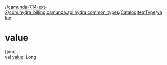 //[camunda-7.14-ext-2](../../../index.md)/[com.hydra_billing.camunda.api.hydra.common_types](../index.md)/[CatalogItemType](index.md)/[value](value.md)

# value

[jvm]\
val [value](value.md): Long
